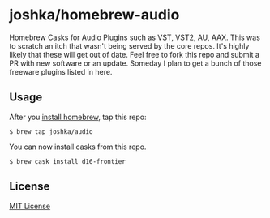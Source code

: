 # joshka/homebrew-audio
Homebrew Casks for Audio Plugins such as VST, VST2, AU, AAX. This was to scratch an itch that wasn't being served by the core repos. It's highly likely that these will get out of date. Feel free to fork this repo and submit a PR with new software or an update. Someday I plan to get a bunch of those freeware plugins listed in here.

## Usage
After you [install homebrew](https://brew.sh/), tap this repo:
```shell
$ brew tap joshka/audio
```
You can now install casks from this repo.
```shell
$ brew cask install d16-frontier
```
## License
[MIT License](LICENSE.md)
